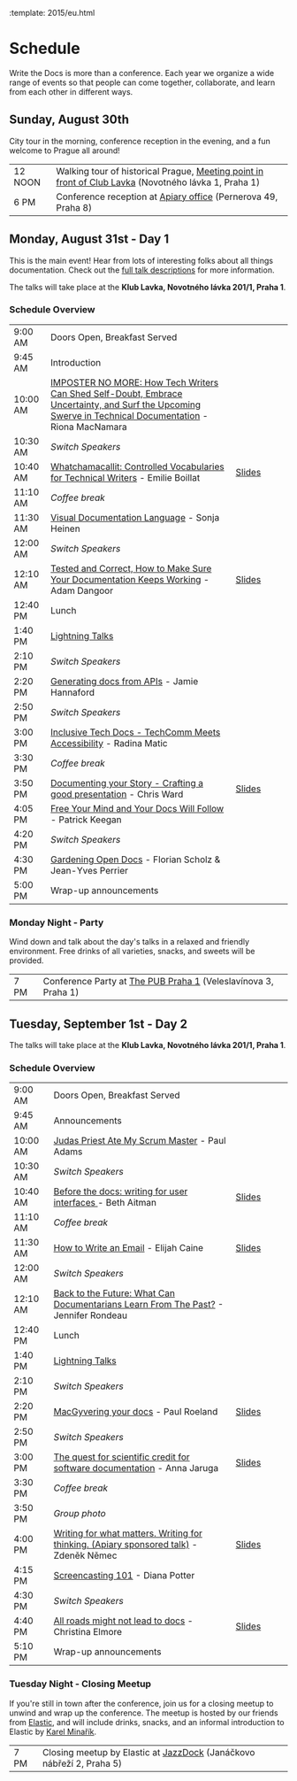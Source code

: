 :template: 2015/eu.html

# Schedule

Write the Docs is more than a conference.  Each year we organize a wide range
of events so that people can come together, collaborate, and learn from each
other in different ways.

## Sunday, August 30th

City tour in the morning, conference reception in the evening, and a fun welcome to
Prague all around!

<table>
  <tr>
    <td class="schedule-time">12 NOON</td>
    <td>Walking tour of historical Prague, <a href="https://goo.gl/maps/XKiSv">Meeting point in front of Club Lavka</a> (Novotného lávka 1, Praha 1)</td>
  </tr>
  <tr>
    <td class="schedule-time">6 PM</td>
    <td>Conference reception at <a href="https://goo.gl/maps/qmJUv">Apiary office</a> (Pernerova 49, Praha 8)</td>
  </tr>
</table>


## Monday, August 31st - Day 1

This is the main event! Hear from lots of interesting folks about all things documentation.
Check out the [full talk descriptions](http://www.writethedocs.org/conf/eu/2015/speakers/) for more information.

The talks will take place at the **Klub Lavka, Novotného lávka 201/1, Praha 1**.

### Schedule Overview

<table>
  <tr>
    <td class="schedule-time">9:00 AM</td>
    <td>Doors Open, Breakfast Served</td>
  	<td>&nbsp;</td>
	<td>&nbsp;</td>
  </tr>
  <tr>
    <td class="schedule-time">9:45 AM</td>
    <td>Introduction</td>
  	<td>&nbsp;</td>
	<td>&nbsp;</td>
  </tr>
  <tr>
    <td class="schedule-time">10:00 AM</td>
    <td><a href="/conf/eu/2015/speakers/#speaker-rmacnamara">IMPOSTER NO MORE: How Tech Writers Can Shed Self-Doubt, Embrace Uncertainty, and Surf the Upcoming Swerve in Technical Documentation</a> - Riona MacNamara</td>
</td>
  	<td>&nbsp;</td>
	<td>&nbsp;</td>
  </tr>
  <tr>
    <td class="schedule-time">10:30 AM</td>
    <td><em>Switch Speakers</em></td>
  	<td>&nbsp;</td>
	<td>&nbsp;</td>
  </tr>
  <tr>
    <td class="schedule-time">10:40 AM</td>
    <td><a href="/conf/eu/2015/speakers/#speaker-eboillat">Whatchamacallit: Controlled Vocabularies for Technical Writers</a> - Emilie Boillat</td>
  	<td><a href="http://www.slideshare.net/EmilieBoillat/whatchamacallit-controlled-vocabularies-for-technical-writers">Slides</a><td>
	<td>&nbsp;</td>
  </tr>
  <tr>
    <td class="schedule-time">11:10 AM</td>
    <td><em>Coffee break</em></td>
  	<td>&nbsp;</td>
	<td>&nbsp;</td>
  </tr>
  <tr>
    <td class="schedule-time">11:30 AM</td>
    <td><a href="/conf/eu/2015/speakers/#speaker-sheinen">Visual Documentation Language</a> - Sonja Heinen</td>
  	<td>&nbsp;</td>
	<td>&nbsp;</td>
  </tr>
  <tr>
    <td class="schedule-time">12:00 AM</td>
    <td><em>Switch Speakers</em></td>
  	<td>&nbsp;</td>
	<td>&nbsp;</td>
  </tr>
  <tr>
    <td class="schedule-time">12:10 AM</td>
    <td><a href="/conf/eu/2015/speakers/#speaker-adangoor">Tested and Correct, How to Make Sure Your Documentation Keeps Working</a> - Adam Dangoor</td>
</td>
  	<td><a href="http://stuffadammakes.com/2015/09/02/tested-and-correct-how-to-make-sure-your-documentation-keeps-working/">Slides</a><td>
	<td>&nbsp;</td>
  </tr>
  <tr>
    <td class="schedule-time">12:40 PM</td>
    <td>Lunch</td>
  	<td>&nbsp;</td>
	<td>&nbsp;</td>
  </tr>
  <tr>
    <td class="schedule-time">1:40 PM</td>
    <td><a href="/conf/eu/2015/lightning-talks/">Lightning Talks</a></td>
  	<td>&nbsp;</td>
	<td>&nbsp;</td>
  </tr>
  <tr>
    <td class="schedule-time">2:10 PM</td>
    <td><em>Switch Speakers</em></td>
  	<td>&nbsp;</td>
	<td>&nbsp;</td>
  </tr>
  <tr>
    <td class="schedule-time">2:20 PM</td>
    <td><a href="/conf/eu/2015/speakers/#speaker-jhannaford">Generating docs from APIs</a> - Jamie Hannaford</td>
  	<td>&nbsp;</td>
	<td>&nbsp;</td>
  </tr>
  <tr>
    <td class="schedule-time">2:50 PM</td>
    <td><em>Switch Speakers</em></td>
  	<td>&nbsp;</td>
	<td>&nbsp;</td>
  </tr>
  <tr>
    <td class="schedule-time">3:00 PM</td>
    <td><a href="/conf/eu/2015/speakers/#speaker-rmatic">Inclusive Tech Docs - TechComm Meets Accessibility</a> - Radina Matic</td>
  	<td>&nbsp;</td>
	<td>&nbsp;</td>
  </tr>
  <tr>
    <td class="schedule-time">3:30 PM</td>
    <td><em>Coffee break</em></td>
  	<td>&nbsp;</td>
	<td>&nbsp;</td>
  </tr>
  <tr>
    <td class="schedule-time">3:50 PM</td>
    <td><a href="/conf/eu/2015/speakers/#speaker-cward">Documenting your Story - Crafting a good presentation</a> - Chris Ward</td>
  	<td><a href="http://gregariousmammal.com:8000/good_presentations/#/">Slides</a></td>
	<td>&nbsp;</td>
  </tr>
  <tr>
    <td class="schedule-time">4:05 PM</td>
    <td><a href="/conf/eu/2015/speakers/#speaker-pkeegan">Free Your Mind and Your Docs Will Follow</a> - Patrick Keegan</td>
  	<td>&nbsp;</td>
	<td>&nbsp;</td>
  </tr>
  <tr>
    <td class="schedule-time">4:20 PM</td>
    <td><em>Switch Speakers</em></td>
  	<td>&nbsp;</td>
	<td>&nbsp;</td>
  </tr>
  <tr>
    <td class="schedule-time">4:30 PM</td>
    <td><a href="/conf/eu/2015/speakers/#speaker-fscholz">Gardening Open Docs</a> - Florian Scholz & Jean-Yves Perrier</td>
  	<td>&nbsp;</td>
	<td>&nbsp;</td>
  </tr>
  <tr>
    <td class="schedule-time">5:00 PM</td>
    <td>Wrap-up announcements</td>
  	<td>&nbsp;</td>
	<td>&nbsp;</td>
  </tr>
</table>

### Monday Night - Party

Wind down and talk about the day's talks in a relaxed and friendly environment.
Free drinks of all varieties, snacks, and sweets will be provided.

<table>
  <tr>
    <td class="schedule-time">7 PM</td>
    <td>Conference Party at <a href="https://goo.gl/maps/gfMnC">The PUB Praha 1</a> (Veleslavínova 3, Praha 1)</td>
  </tr>
</table>

## Tuesday, September 1st - Day 2

The talks will take place at the **Klub Lavka, Novotného lávka 201/1, Praha 1**.

### Schedule Overview

<table>
  <tr>
    <td class="schedule-time">9:00 AM</td>
    <td>Doors Open, Breakfast Served</td>
  	<td>&nbsp;</td>
	<td>&nbsp;</td>
  </tr>
  <tr>
    <td class="schedule-time">9:45 AM</td>
    <td>Announcements</td>
  	<td>&nbsp;</td>
	<td>&nbsp;</td>
  </tr>
  <tr>
    <td class="schedule-time">10:00 AM</td>
    <td><a href="/conf/eu/2015/speakers/#speaker-padams">Judas Priest Ate My Scrum Master</a> - Paul Adams</td>
  	<td>&nbsp;</td>
	<td>&nbsp;</td>
  </tr>
  <tr>
    <td class="schedule-time">10:30 AM</td>
    <td><em>Switch Speakers</em></td>
  	<td>&nbsp;</td>
	<td>&nbsp;</td>
  </tr>
  <tr>
    <td class="schedule-time">10:40 AM</td>
    <td><a href="/conf/eu/2015/speakers/#speaker-baitman">Before the docs: writing for user interfaces </a> - Beth Aitman</td>
   	<td><a href="http://www.slideshare.net/BethAitman/before-the-docs-writing-for-user-interfaces">Slides</a><td>
	<td>&nbsp;</td>
  </tr>
  <tr>
    <td class="schedule-time">11:10 AM</td>
    <td><em>Coffee break</em></td>
  	<td>&nbsp;</td>
	<td>&nbsp;</td>
  </tr>
  <tr>
    <td class="schedule-time">11:30 AM</td>
    <td><a href="/conf/eu/2015/speakers/#speaker-ecaine">How to Write an Email</a> - Elijah Caine</td>
  	<td><a href="http://slides.elijahcaine.me/write-the-docs-eu-2015_how-to-write-an-email/">Slides</a></td>
	<td>&nbsp;</td>
  </tr>
  <tr>
    <td class="schedule-time">12:00 AM</td>
    <td><em>Switch Speakers</em></td>
  	<td>&nbsp;</td>
	<td>&nbsp;</td>
  </tr>
  <tr>
    <td class="schedule-time">12:10 AM</td>
    <td><a href="/conf/eu/2015/speakers/#speaker-jrondeau">Back to the Future: What Can Documentarians Learn From The Past?</a> - Jennifer Rondeau</td>
  	<td>&nbsp;</td>
	<td>&nbsp;</td>
  </tr>
  <tr>
    <td class="schedule-time">12:40 PM</td>
    <td>Lunch</td>
  	<td>&nbsp;</td>
	<td>&nbsp;</td>
  </tr>
  <tr>
    <td class="schedule-time">1:40 PM</td>
    <td><a href="/conf/eu/2015/lightning-talks/">Lightning Talks</a></td>
  	<td>&nbsp;</td>
	<td>&nbsp;</td>
  </tr>
  <tr>
    <td class="schedule-time">2:10 PM</td>
    <td><em>Switch Speakers</em></td>
  	<td>&nbsp;</td>
	<td>&nbsp;</td>
  </tr>
  <tr>
    <td class="schedule-time">2:20 PM</td>
    <td><a href="/conf/eu/2015/speakers/#speaker-proeland">MacGyvering your docs</a> - Paul Roeland</td>
  	<td><a href="http://polyester.github.io/writethedocs-15">Slides</a><td>
	<td>&nbsp;</td>
  </tr>
  <tr>
    <td class="schedule-time">2:50 PM</td>
    <td><em>Switch Speakers</em></td>
  	<td>&nbsp;</td>
	<td>&nbsp;</td>
  </tr>
  <tr>
    <td class="schedule-time">3:00 PM</td>
    <td><a href="/conf/eu/2015/speakers/#speaker-ajaruga">The quest for scientific credit for software documentation</a> - Anna Jaruga</td>
  	<td><a href="http://www.igf.fuw.edu.pl/~ajaruga/talks/Jaruga_WTD_2015.pdf">Slides</a><td>
	<td>&nbsp;</td>
  </tr>
  <tr>
    <td class="schedule-time">3:30 PM</td>
    <td><em>Coffee break</em></td>
  	<td>&nbsp;</td>
	<td>&nbsp;</td>
  </tr>
  <tr>
    <td class="schedule-time">3:50 PM</td>
    <td><em>Group photo</em></td>
  	<td>&nbsp;</td>
	<td>&nbsp;</td>
  </tr>
  <tr>
    <td class="schedule-time">4:00 PM</td>
    <td><a href="/conf/eu/2015/speakers/#speaker-znemec">Writing for what matters. Writing for thinking. (Apiary sponsored talk)</a> - Zdeněk Němec</td>
  	<td><a href="https://t.co/qIe1KTlKzG">Slides</a></td>
	<td>&nbsp;</td>
  </tr>
  <tr>
    <td class="schedule-time">4:15 PM</td>
    <td><a href="/conf/eu/2015/speakers/#speaker-dpotter">Screencasting 101</a> - Diana Potter</td>
  	<td>&nbsp;</td>
	<td>&nbsp;</td>
  </tr>
  <tr>
    <td class="schedule-time">4:30 PM</td>
    <td><em>Switch Speakers</em></td>
  	<td>&nbsp;</td>
	<td>&nbsp;</td>
  </tr>
  <tr>
    <td class="schedule-time">4:40 PM</td>
    <td><a href="/conf/eu/2015/speakers/#speaker-celmore">All roads might not lead to docs</a> - Christina Elmore</td>
  	<td><a href="https://docs.google.com/document/d/1j5B7PxxYKpKiEP9Vir_5Y5eEiLdCnQhvJQmv7BJBKtI/edit">Slides<a/></td>
	<td>&nbsp;</td>
  </tr>
  <tr>
    <td class="schedule-time">5:10 PM</td>
    <td>Wrap-up announcements</td>
  	<td>&nbsp;</td>
	<td>&nbsp;</td>
  </tr>
</table>

### Tuesday Night - Closing Meetup

If you're still in town after the conference, join us for a closing meetup to unwind
and wrap up the conference. The meetup is hosted by our friends from [Elastic][elastic],
and will include drinks, snacks, and an informal introduction to Elastic by [Karel Minařík](https://twitter.com/karmiq).

<table>
  <tr>
    <td class="schedule-time">7 PM</td>
    <td>Closing meetup by Elastic at <a href="https://goo.gl/maps/tDCsV">JazzDock</a> (Janáčkovo nábřeží 2, Praha 5)</td>
  </tr>
</table>



[elastic]: http://elastic.co/
